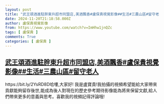 ```yaml
---
layout: post
title: "武王頌酒進駐胖東升超市同盟店,美酒飄香#盧保貴視覺影像##生活#三農山區#留守老人"
date: 2024-11-20T21:18:58.000Z
author: 盧保貴視覺影像
from: https://www.youtube.com/watch?v=ImHhw1jnQZc
tags: [ 盧保貴 ]
comments: True
categories: [ 盧保貴 ]
---
```

<!--1732137538000-->
[武王頌酒進駐胖東升超市同盟店,美酒飄香#盧保貴視覺影像##生活#三農山區#留守老人](https://www.youtube.com/watch?v=ImHhw1jnQZc)
------

<div>
https://bit.ly/2YsRD8D哈嘍,大家好! 我是盧寶貴!我拍攝的視頻希望能給大家帶來貢獻能夠留存後世,能成為後人對現在的歷史參考期待影像能為將來保留文獻,給人們帶來更多的意義與思考。喜歡我的視頻記得評論哦!
</div>
